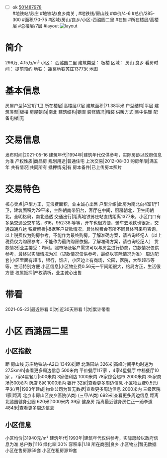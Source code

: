 - [ ] ok [501487978](https://bj.5i5j.com/ershoufang/501487978.html)  
 #地铁站/苏庄 #地铁站/良乡南关 ,  #地铁线/房山线
#单价/4-6 #总价/285-300 #面积/70-75   #区域/房山/良乡/小区-西潞园二里 #在售 #所在楼层/高楼层 #总楼层/7层 #layout 
![layout](http://image2a.5i5j.com/bdir/layout/d1066be6e34b4f22af3f1089ea56a9e8.png_P5.jpg) 
# 简介 
 296万,  4.15万/m² 
小区： 西潞园二里
建筑类型： 板楼
区域： 房山 良乡
看房时间： 提前预约
地铁： 距离地铁苏庄1377米 地图
# 基本信息 
 房屋户型|4室1厅1卫
所在楼层|高楼层/7层
建筑面积|71.38平米
户型结构|平层
建筑类型|板楼
房屋朝向|南北
建筑结构|钢混
装修情况|精装
供暖方式|集中供暖
配备电梯|无
# 交易信息 
 发布时间|2021-05-16
建筑年代|1994年|建筑年代仅供参考，实际房龄以政府信息为准
产权性质|商品房
规划用途|普通住宅
上次交易|2012-08-30
购房年限|满五年
共有情况|共同所有
抵押情况|有
房本备件|已上传房本照片
# 交易特色 
 核心卖点|户型方正，无浪费面积，业主诚心出售
户型介绍|此房为南北向4室1厅1卫，建筑面积为79平米，主卧朝南带阳台，客厅在中间，厨房朝北，卫生间朝北，全明格局，南北通透
交通出行|距离地铁苏庄站直线距离1377米，小区门口有多条交通公交车站，616，952:38:等等，开车也很方便，骑车去地铁也很近，交通四通八达
税费解析|根据客户贷款情况，具体税费会有所不同具体可来电咨询，以上税费仅为购房参考，不能作为最终购房，了解准确方案，请咨询经纪人（以上税费仅为购房参考，不能作为最终购房依据，了解准确方案，请咨询经纪人）
贷款情况|业主接受：均可。照市场及客户需求可以与房主进行协商，贷款情况仅供参考，最终以实际情况为准（贷款情况仅供参考，最终以实际情况为准）
周边配套|小区里面有超市，银行，饭店，小区边上有商场，公园，医院，大型超市等等，生活特别方便
小区信息|小区物业费0.56元一平间距很大，格局方正，生活很方便
权属抵押|产权清析，业主诚心出售
# 带看 
 2021-05-23|最近带看	 0|次|近30天带看	 1|次|累计带看
# 小区 西潞园二里
## 小区指数 
 距 房山线 苏庄地铁站-A2口 1349米|距 北潞园站 326米|高峰时间平均时速为27.5km/h|查看更多周边信息
500米内 平价餐厅117家 ，4家4星餐厅
中档餐厅10家 ，7家4星餐厅|500米内 3家便利店
1000米内 78家综合超市
2000米内 35家商场|500米内 药店 8家
1000米内 银行 32家|查看更多周边信息
小区物业费0.5元/平米/月|1993年建成|物业公司为暂无数据|查看更多周边信息
2000米内 三级医院 1家|距离 北京市房山区良乡医院(A类) (三甲/A类) 692米|查看更多周边信息
距离 北潞园健身公园 620米|1000米内 39家 健身房
距离最近健身房仁正一跆拳道 484米|查看更多周边信息
## 小区信息 
 小区均价|31940元/m²
建筑年代|1993年|建筑年代仅供参考，实际房龄以政府信息为准
总户数|1116
绿化率|30%
容积率|1.18
所在商圈|良乡
小区物业|暂无数据
小区在售房源59套
小区在租房源19套
